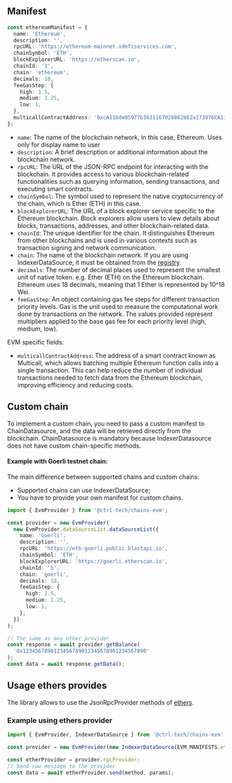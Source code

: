 ## Manifest

```typescript
const ethereumManifest = {
  name: 'Ethereum',
  description: '',
  rpcURL: 'https://ethereum-mainnet.xdefiservices.com',
  chainSymbol: 'ETH',
  blockExplorerURL: 'https://etherscan.io',
  chainId: '1',
  chain: 'ethereum',
  decimals: 18,
  feeGasStep: {
    high: 1.5,
    medium: 1.25,
    low: 1,
  },
  multicallContractAddress: '0xcA11bde05977b3631167028862bE2a173976CA11',
};
```

- `name`: The name of the blockchain network, in this case, Ethereum. Uses only for display name to user
- `description`: A brief description or additional information about the blockchain network.
- `rpcURL`: The URL of the JSON-RPC endpoint for interacting with the blockchain. It provides access to various blockchain-related functionalities such as querying information, sending transactions, and executing smart contracts.
- `chainSymbol`: The symbol used to represent the native cryptocurrency of the chain, which is Ether (ETH) in this case.
- `blockExplorerURL`: The URL of a block explorer service specific to the Ethereum blockchain. Block explorers allow users to view details about blocks, transactions, addresses, and other blockchain-related data.
- `chainId`: The unique identifier for the chain. It distinguishes Ethereum from other blockchains and is used in various contexts such as transaction signing and network communication.
- `chain`: The name of the blockchain network. If you are using IndexerDataSource, it must be obtained from the [registry](https://github.com/XDeFi-tech/xdefi-registry/blob/main/chains.json).
- `decimals`: The number of decimal places used to represent the smallest unit of native token. e.g. Ether (ETH) on the Ethereum blockchain. Ethereum uses 18 decimals, meaning that 1 Ether is represented by 10^18 Wei.
- `feeGasStep`: An object containing gas fee steps for different transaction priority levels. Gas is the unit used to measure the computational work done by transactions on the network. The values provided represent multipliers applied to the base gas fee for each priority level (high, medium, low).

EVM specific fields:

- `multicallContractAddress`: The address of a smart contract known as Multicall, which allows batching multiple Ethereum function calls into a single transaction. This can help reduce the number of individual transactions needed to fetch data from the Ethereum blockchain, improving efficiency and reducing costs.

## Custom chain

To implement a custom chain, you need to pass a custom manifest to ChainDatasource, and the data will be retrieved directly from the blockchain. ChainDatasource is mandatory because IndexerDatasource does not have custom chain-specific methods.

#### Example with Goerli testnet chain:

The main difference between supported chains and custom chains:

- Supported chains can use IndexerDataSource;
- You have to provide your own manifest for custom chains.

```typescript
import { EvmProvider } from '@ctrl-tech/chains-evm';

const provider = new EvmProvider(
  new EvmProvider.dataSourceList.dataSourceList({
    name: 'Goerli',
    description: '',
    rpcURL: 'https://eth-goerli.public.blastapi.io',
    chainSymbol: 'ETH',
    blockExplorerURL: 'https://goerli.etherscan.io',
    chainId: '5',
    chain: 'goerli',
    decimals: 18,
    feeGasStep: {
      high: 1.5,
      medium: 1.25,
      low: 1,
    },
  })
);

// The same as any other provider
const response = await provider.getBalance(
  '0x1234567890123456789012345678901234567890'
);
const data = await response.getData();
```

## Usage ethers provides

The library allows to use the JsonRpcProvider methods of [ethers](https://docs.ethers.org/v5/api/providers/jsonrpc-provider).

### Example using ethers provider

```typescript
import { EvmProvider, IndexerDataSource } from '@ctrl-tech/chains-evm';

const provider = new EvmProvider(new IndexerDataSource(EVM_MANIFESTS.ethereum));

const etherProvider = provider.rpcProvider;
// Send raw message to the provider
const data = await etherProvider.send(method, params);
```
